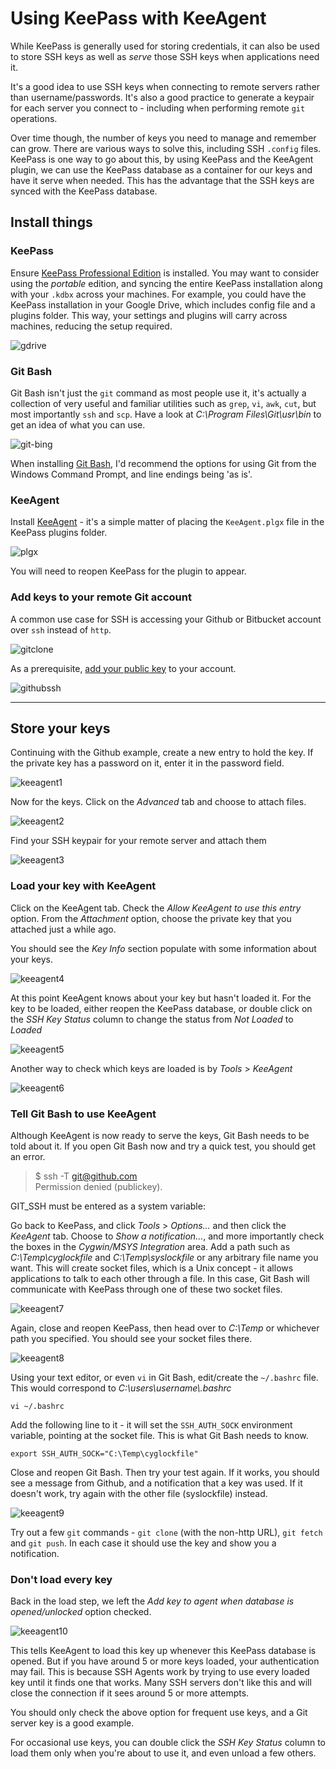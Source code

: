 # Using KeePass with KeeAgent

While KeePass is generally used for storing credentials, it can also be used to store SSH keys as well as *serve* those SSH keys when applications need it.

It's a good idea to use SSH keys when connecting to remote servers rather than username/passwords.  It's also a good practice to generate a keypair for each server you connect to - including when performing remote `git` operations.  

Over time though, the number of keys you need to manage and remember can grow.  There are various ways to solve this, including SSH `.config` files.  KeePass is one way to go about this, by using KeePass and the KeeAgent plugin, we can use the KeePass database as a container for our keys and have it serve when needed.  This has the advantage that the SSH keys are synced with the KeePass database.      


## Install things


### KeePass

Ensure [KeePass Professional Edition](http://keepass.info/download.html) is installed.  You may want to consider using the *portable* edition, and syncing the entire KeePass installation along with your `.kdbx` across your machines.  For example, you could have the KeePass installation in your Google Drive, which includes config file and a plugins folder.  This way, your settings and plugins will carry across machines, reducing the setup required. 

![gdrive](assets/keepass-in-gdrive.png)  

### Git Bash

Git Bash isn't just the `git` command as most people use it, it's actually a collection of very useful and familiar utilities such as `grep`, `vi`, `awk`, `cut`, but most importantly `ssh` and `scp`.  Have a look at *C:\Program Files\Git\usr\bin* to get an idea of what you can use.

![git-bing](assets/git-bin-folder.png)

When installing [Git Bash](https://git-scm.com/downloads), I'd recommend the options for using Git from the Windows Command Prompt, and line endings being 'as is'.

### KeeAgent

Install [KeeAgent](http://lechnology.com/software/keeagent/#Download) - it's a simple matter of placing the `KeeAgent.plgx` file in the KeePass plugins folder.

![plgx](assets/keeagent-install-plgx.png)

You will need to reopen KeePass for the plugin to appear.  

### Add keys to your remote Git account

A common use case for SSH is accessing your Github or Bitbucket account over `ssh` instead of `http`.   

![gitclone](assets/github-clone.png)

As a prerequisite, [add your public key](https://help.github.com/articles/adding-a-new-ssh-key-to-your-github-account/) to your account.

![githubssh](assets/ssh-key-paste.png)

_____

## Store your keys

Continuing with the Github example, create a new entry to hold the key.  If the private key has a password on it, enter it in the password field. 


![keeagent1](assets/keepass-ssh-key-1.png)

Now for the keys.  Click on the *Advanced* tab and choose to attach files. 

![keeagent2](assets/keepass-ssh-key-2.png)

Find your SSH keypair for your remote server and attach them

![keeagent3](assets/keepass-ssh-key-3.png)


### Load your key with KeeAgent

Click on the KeeAgent tab. Check the *Allow KeeAgent to use this entry* option.  From the *Attachment* option, choose the private key that you attached just a while ago.

You should see the *Key Info* section populate with some information about your keys.  

![keeagent4](assets/keepass-ssh-key-4.png)

At this point KeeAgent knows about your key but hasn't loaded it.  For the key to be loaded, either reopen the KeePass database, or double click on the *SSH Key Status* column to change the status from *Not Loaded* to *Loaded*

![keeagent5](assets/keepass-ssh-key-5.png)

Another way to check which keys are loaded is by *Tools* > *KeeAgent*

![keeagent6](assets/keepass-ssh-key-6.png)

### Tell Git Bash to use KeeAgent

Although KeeAgent is now ready to serve the keys, Git Bash needs to be told about it.  If you open Git Bash now and try a quick test, you should get an error.

>$ ssh -T git@github.com  
>Permission denied (publickey).

 GIT_SSH must be entered as a system variable:

Go back to KeePass, and click *Tools* > *Options...* and then click the *KeeAgent* tab. Choose to *Show a notification...*, and more importantly check the boxes in the *Cygwin/MSYS Integration* area.  Add a path such as *C:\Temp\cyglockfile* and *C:\Temp\syslockfile* or any arbitrary file name you want.  This will create socket files, which is a Unix concept - it allows applications to talk to each other through a file.  In this case, Git Bash will communicate with KeePass through one of these two socket files.

![keeagent7](assets/keepass-ssh-key-7.png)  

Again, close and reopen KeePass, then head over to *C:\Temp* or whichever path you specified.  You should see your socket files there. 

![keeagent8](assets/keepass-ssh-key-8.png)  

Using your text editor, or even `vi` in Git Bash, edit/create the `~/.bashrc` file.  This would correspond to *C:\users\username\\.bashrc* 

    vi ~/.bashrc

Add the following line to it - it will set the `SSH_AUTH_SOCK` environment variable, pointing at the socket file.  This is what Git Bash needs to know. 

    export SSH_AUTH_SOCK="C:\Temp\cyglockfile"

Close and reopen Git Bash.  Then try your test again.  If it works, you should see a message from Github, and a notification that a key was used.  If it doesn't work, try again with the other file (syslockfile) instead.  

![keeagent9](assets/keepass-ssh-key-9.png)

Try out a few `git` commands - `git clone` (with the non-http URL), `git fetch` and `git push`.  In each case it should use the key and show you a notification.


### Don't load every key

Back in the load step, we left the *Add key to agent when database is opened/unlocked* option checked. 

![keeagent10](assets/keepass-ssh-key-10.png)

This tells KeeAgent to load this key up whenever this KeePass database is opened.  But if you have around 5 or more keys loaded, your authentication may fail.  This is because SSH Agents work by trying to use every loaded key until it finds one that works.  Many SSH servers don't like this and will close the connection if it sees around 5 or more attempts.  

You should only check the above option for frequent use keys, and a Git server key is a good example.  

For occasional use keys, you can double click the *SSH Key Status* column to load them only when you're about to use it, and even unload a few others.


